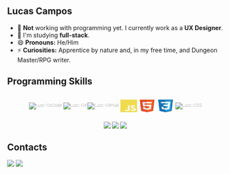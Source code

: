 ## Lucas Campos

- 🔭 <b>Not</b> working with programming yet. I currently work as a <b>UX Designer</b>.
- 🌱 I'm studying <b>full-stack</b>.
- 😄 <b>Pronouns:</b> He/Him
- ⚡ <b>Curiosities:</b> Apprentice by nature and, in my free time, and Dungeon Master/RPG writer.

## Programming Skills

<div style="display: inline_block; font-size: 10px; font-weight: 100;" align="center"><br>
          
  <img align="center" alt="Lusc-VsCode" height="30" width="40" src="https://cdn.jsdelivr.net/gh/devicons/devicon/icons/vscode/vscode-original.svg">
  <img align="center" alt="Lusc-Git" height="30" width="40" src="https://cdn.jsdelivr.net/gh/devicons/devicon/icons/git/git-original.svg">
  <img align="center" alt="Lusc-GitHub" height="30" width="40" src="https://cdn.jsdelivr.net/gh/devicons/devicon/icons/github/github-original.svg">
  <img align="center" alt="Lusc-Js" height="30" width="40" src="https://raw.githubusercontent.com/devicons/devicon/master/icons/javascript/javascript-plain.svg">
  <img align="center" alt="Lusc-HTML" height="30" width="40" src="https://raw.githubusercontent.com/devicons/devicon/master/icons/html5/html5-original.svg">
  <img align="center" alt="Lusc-CSS" height="30" width="40" src="https://raw.githubusercontent.com/devicons/devicon/master/icons/css3/css3-original.svg">
  <img align="center" alt="Lusc-CSS" height="30" width="40" src="https://cdn.jsdelivr.net/gh/devicons/devicon/icons/bootstrap/bootstrap-original.svg">
<br><br>
<p align="center">
  <img height="50%" width="auto" src ="https://github-readme-stats.vercel.app/api?username=luscverse&show_icons=true&count_private=true&theme=transparent&hide_border=true&hide=issues,contribs&bg_color=00000000">
  <img height="50%" width="auto" src ="https://github-readme-stats.vercel.app/api/top-langs/?username=luscverse&layout=compact&hide_border=true&theme=transparent&bg_color=00000000&langs_count=6&hide=jupyter%20notebook,tex,css,php&exclude_repo=Pacman-AI">
  <img src ="https://github-readme-streak-stats.herokuapp.com?user=luscverse&theme=transparent&hide_border=true&background=FFFFFF00">
</p>
</div>
  
  ## Contacts
  
  <div> 
   <a href="https://instagram.com/luscverse" target="_blank"><img src="https://img.shields.io/badge/-Instagram-%23E4405F?style=for-the-badge&logo=instagram&logoColor=white" target="_blank"></a>
   <a href="https://www.linkedin.com/in/lucas-campos-90a587169" target="_blank"><img src="https://img.shields.io/badge/-LinkedIn-%230077B5?style=for-the-badge&logo=linkedin&logoColor=white" target="_blank"></a> 
 
</div>
